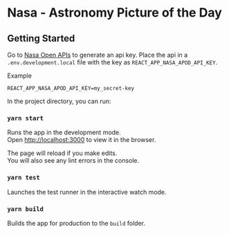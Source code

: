 # Nasa - Astronomy Picture of the Day

## Getting Started

Go to [Nasa Open APIs](https://api.nasa.gov/) to generate an api key. Place the api in a `.env.development.local` file with the key as `REACT_APP_NASA_APOD_API_KEY`.

Example

```dotenv
REACT_APP_NASA_APOD_API_KEY=my_secret-key
```

In the project directory, you can run:

### `yarn start`

Runs the app in the development mode.\
Open [http://localhost:3000](http://localhost:3000) to view it in the browser.

The page will reload if you make edits.\
You will also see any lint errors in the console.

### `yarn test`

Launches the test runner in the interactive watch mode.

### `yarn build`

Builds the app for production to the `build` folder.
